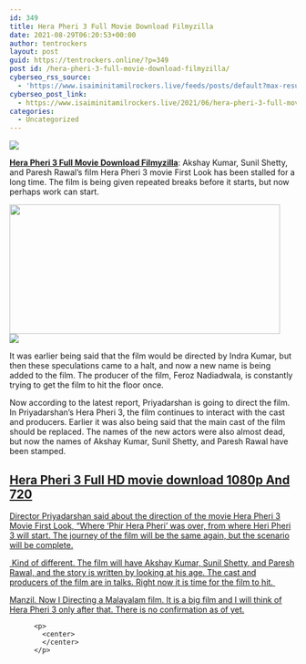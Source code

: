 ```yaml
---
id: 349
title: Hera Pheri 3 Full Movie Download Filmyzilla
date: 2021-08-29T06:20:53+00:00
author: tentrockers
layout: post
guid: https://tentrockers.online/?p=349
post id: /hera-pheri-3-full-movie-download-filmyzilla/
cyberseo_rss_source:
  - 'https://www.isaiminitamilrockers.live/feeds/posts/default?max-results=150&start-index=1'
cyberseo_post_link:
  - https://www.isaiminitamilrockers.live/2021/06/hera-pheri-3-full-movie-download.html
categories:
  - Uncategorized
---
```

<div class="media_block">
  <img src="https://1.bp.blogspot.com/-aU3MmmXCAFA/YNAeFamGb9I/AAAAAAAAA6E/lC3Y7ofIZ-ENi5w-9DyEGHw7fZixjZFZQCLcBGAsYHQ/s72-w475-h227-c/Hera-Pheri-3-DOWNLOAD.jpg" class="media_thumbnail" />
</div>

<meta content="Hera Pheri 3 Full Movie Download Filmyzilla : Akshay Kumar, Sunil Shetty, and Paresh Rawal’s film Hera Pheri 3 movie First Look has been sta..." name="twitter:description" />

  


<center>
</center>

**[Hera Pheri 3 Full Movie Download Filmyzilla](https://www.tamilrockers.co.nz/hera-pheri-3-full-movie-download-tamilrockers/)**<span face="&quot;PT Serif&quot;, sans-serif">: Akshay Kumar, Sunil Shetty, and Paresh Rawal’s film Hera Pheri 3 movie First Look has been stalled for a long time. The film is being given repeated breaks before it starts, but now perhaps work can start.</span>

<div class="separator">
  <a href="https://1.bp.blogspot.com/-aU3MmmXCAFA/YNAeFamGb9I/AAAAAAAAA6E/lC3Y7ofIZ-ENi5w-9DyEGHw7fZixjZFZQCLcBGAsYHQ/s800/Hera-Pheri-3-DOWNLOAD.jpg"><img loading="lazy" border="0" data-original-height="450" data-original-width="800" height="227" src="https://1.bp.blogspot.com/-aU3MmmXCAFA/YNAeFamGb9I/AAAAAAAAA6E/lC3Y7ofIZ-ENi5w-9DyEGHw7fZixjZFZQCLcBGAsYHQ/w475-h227/Hera-Pheri-3-DOWNLOAD.jpg" width="475" /></a>
</div>



<div class="separator">
  <a href="https://bonepa.com/1d8ec7348b/2b6fd1dd06/?placementName=default"><img border="0" data-original-height="250" data-original-width="300" src="https://1.bp.blogspot.com/-nfbzYVobUik/YMlpOerzdgI/AAAAAAAAA3Y/aAupsOUs_WMY6Lv7R1OtZhI6OqaRh-YAwCPcBGAYYCw/s0/e854879156f0849f3d27a89db88ed039.png" /></a>
</div>

<span face="&quot;PT Serif&quot;, sans-serif">It was earlier being said that the film would be directed by Indra Kumar, but then these speculations came to a halt, and now a new name is being added to the film. The producer of the film, Feroz Nadiadwala, is constantly trying to get the film to hit the floor once.&nbsp;</span>

<span face="&quot;PT Serif&quot;, sans-serif">Now according to the latest report, Priyadarshan is going to direct the film. In Priyadarshan’s Hera Pheri 3, the film continues to interact with the cast and producers. Earlier it was also being said that the main cast of the film should be replaced. The names of the new actors were also almost dead, but now the names of Akshay Kumar, Sunil Shetty, and Paresh Rawal have been stamped.</span>

<div class="adace-slot-wrapper adace-after-paragraph-3 adace-slot-wrapper-main">
  <div class="adace-slot">
    <div class="adace_adsense_60cfedec02d18">
      <ins class="adsbygoogle" data-ad-client="ca-pub-9931710427683166" data-ad-format="auto" data-ad-slot="5670536955" data-ad-status="unfilled" data-adsbygoogle-status="done"></p> 
      
      
  <h2>
          Hera Pheri 3 Full HD movie download 1080p And 720
        </h2>

      
      
  <p>
          <span face="PT Serif, sans-serif"><span>Director Priyadarshan said about the direction of the movie Hera Pheri 3 Movie First Look, “Where ‘Phir Hera Pheri’ was over, from where Heri Pheri 3 will start. The journey of the film will be the same again, but the scenario will be complete.</span></span>
        </p>

      
      
  <p>
          <span face="PT Serif, sans-serif"><span>&nbsp;Kind of different. The film will have Akshay Kumar, Sunil Shetty, and Paresh Rawal, and the story is written by looking at his age. The cast and producers of the film are in talks. Right now it is time for the film to hit.&nbsp;</span></span>
        </p>

      
      
  <p>
          <span face="PT Serif, sans-serif"><span>Manzil. Now I Directing a Malayalam film. It is a big film and I will think of Hera Pheri 3 only after that. There is no confirmation as of yet.</span></span>
        </p>

      
      
  <p>
          <span face="roboto, sans-serif"><span><ins aria-label="Advertisement" id="aswift_4_expand" tabindex="0" title="Advertisement"></ins></span></span></ins></div> </div> </div> 
          
          <p>
            <center>
            </center>
          </p>